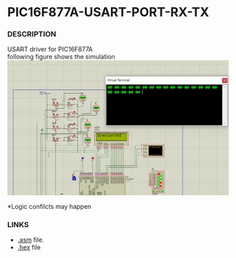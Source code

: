 # PIC16F877A-USART-PORT-RX-TX

### DESCRIPTION
 USART driver for PIC16F877A<br>
 following figure shows the simulation
<img src = "https://github.com/DarshanaUOP/USART-DRIVER-FOR-PIC16F877A/raw/master/SIMULATION.JPG" size =50>

*Logic confilcts may happen

### LINKS
* [.asm](https://github.com/DarshanaUOP/USART-DRIVER-FOR-PIC16F877A/blob/master/RxTx.asm) file.
* [.hex](https://github.com/DarshanaUOP/USART-DRIVER-FOR-PIC16F877A/blob/master/dist/default/production/RX-TX.X.production.hex) file
